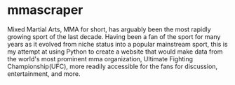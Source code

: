 # mmascraper

Mixed Martial Arts, MMA for short, has arguably been the most rapidly growing sport of the last decade. Having been a fan of the sport for many years as it evolved from niche status into a popular mainstream sport, this is my attempt at using Python to create a website that would make data from the world's most prominent mma organization, Ultimate Fighting Championship(UFC), more readily accessible for the fans for discussion, entertainment, and more.

